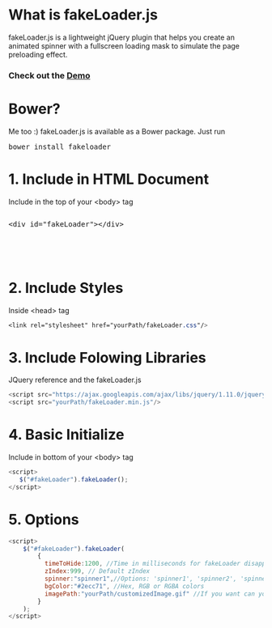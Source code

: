 <h1>What is fakeLoader.js</h1>
<p>
fakeLoader.js is a lightweight jQuery plugin that helps you create an animated spinner with a fullscreen loading mask to simulate the page preloading effect.
</p>
<h3>Check out the <a href="http://joaopereirawd.github.io/fakeLoader.js/demo/demo1.html" target="_blank">Demo</a></h3>
<h1>Bower?</h1>
<p>Me too :) fakeLoader.js is available as a Bower package. Just run</p>
<pre>bower install fakeloader</pre>

<h1>1. Include in HTML Document</h1>
<p style="margin:0px;">Include in the top of your &lt;body&gt; tag </p>
<pre><p>&lt;div id="fakeLoader"&gt;&lt;/div&gt;</p></pre>
</br></br>
<h1>2. Include Styles</h1>
<p>Inside &lt;head&gt; tag </p>

```css
<link rel="stylesheet" href="yourPath/fakeLoader.css"/>
```

<h1>3. Include Folowing Libraries</h1>
<p>JQuery reference and the fakeLoader.js</p>

```js
<script src="https://ajax.googleapis.com/ajax/libs/jquery/1.11.0/jquery.min.js"/>
<script src="yourPath/fakeLoader.min.js"/>
```

<h1>4. Basic Initialize</h1>
<p>Include in bottom of your  &lt;body&gt; tag</p>

```js
<script>
   $("#fakeLoader").fakeLoader();
</script>
```

<h1>5. Options</h1>

```js
<script>
    $("#fakeLoader").fakeLoader(
        {
          timeToHide:1200, //Time in milliseconds for fakeLoader disappear
          zIndex:999, // Default zIndex
          spinner:"spinner1",//Options: 'spinner1', 'spinner2', 'spinner3', 'spinner4', 'spinner5', 'spinner6', 'spinner7' 
          bgColor:"#2ecc71", //Hex, RGB or RGBA colors
          imagePath:"yourPath/customizedImage.gif" //If you want can you insert your custom image    
        }
    );
</script>

```
